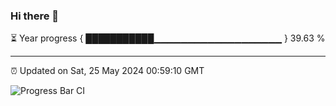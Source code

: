 ### Hi there 👋

⏳ Year progress { ███████████▁▁▁▁▁▁▁▁▁▁▁▁▁▁▁▁▁▁▁ } 39.63 %

---

⏰ Updated on Sat, 25 May 2024 00:59:10 GMT

![Progress Bar CI](https://github.com/JuvenileQ/Progress-Bar-CI/workflows/main/badge.svg)
